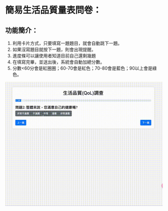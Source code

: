 # 簡易生活品質量表問卷：
## 功能簡介：
1. 利用卡片方式，只要填寫一題題目，就會自動跳下一題。
2. 如果沒寫題目就按下一題，則會出現提醒。
3. 進度條可以讓使用者知道目前自己還剩幾題
4. 在填寫完畢，並送出後，系統會自動加總分數。
5. 分數<60分會是紅圈圈；60-70會是紅色；70-80會是藍色；90以上會是綠色。


![image](demo-readme.gif)
